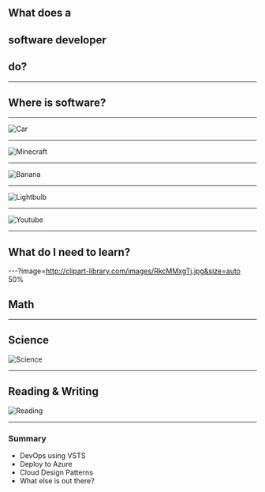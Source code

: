 ## What does a 
## __software developer__ 
## do?
---
## Where is software?
---

![Car](https://easydrawingguides-7512.kxcdn.com/wp-content/uploads/2017/01/How-to-Draw-a-cartoon-car-20.png)

---

![Minecraft](https://res.cloudinary.com/lmn/image/upload/c_limit,h_360,w_640/e_sharpen:100/f_auto,fl_lossy,q_auto/v1/gameskinnyc/1/0/4/1046265-minecraft-wallpaper-download-ps3-0f48f.jpg)

---

![Banana](https://media.istockphoto.com/photos/banana-picture-id183380744?k=6&m=183380744&s=612x612&w=0&h=q64r-Nb2A3486LyE_9frNSlFHWDcJPL6PDJ_TwxzsdQ=)

---

![Lightbulb](https://assets.pcmag.com/media/images/421626-philips-hue-white-e26-smart-bulb.jpg?width=640&height=471)

---

![Youtube](https://pmcvariety.files.wordpress.com/2017/09/youtube-logo.png?w=896&h=504&crop=1)

---

## What do I need to learn?

---?image=http://clipart-library.com/images/RkcMMxgTj.jpg&size=auto 50%

## Math

---

## Science

![Science](http://www.pngmart.com/files/4/Science-PNG-Free-Download.png)

---

## Reading & Writing

![Reading](http://images.all-free-download.com/images/graphiclarge/funny_cartoon_pencil_vector_588709.jpg)

---
### Summary

* DevOps using VSTS
* Deploy to Azure
* Cloud Design Patterns
* What else is out there?
